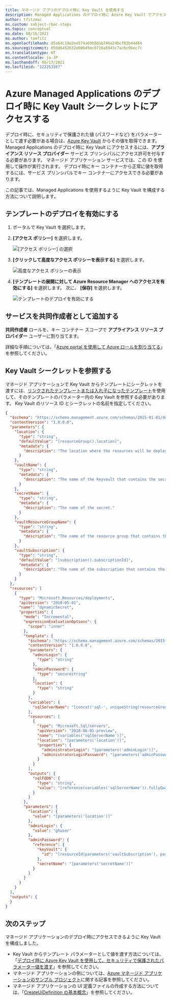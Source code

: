 ```yaml
---
title: マネージド アプリのデプロイ時に Key Vault を使用する
description: Managed Applications のデプロイ時に Azure Key Vault でアクセス シークレットを使用する方法を示します。
author: tfitzmac
ms.custom: subject-rbac-steps
ms.topic: conceptual
ms.date: 08/16/2021
ms.author: tomfitz
ms.openlocfilehash: d5a6dc1de2ee574a69b8dab746a24bcf82b44d64
ms.sourcegitcommit: 05dd6452632e00645ec0716a5943c7ac6c9bec7c
ms.translationtype: HT
ms.contentlocale: ja-JP
ms.lasthandoff: 08/17/2021
ms.locfileid: "122253167"
---
```

# <a name="access-key-vault-secret-when-deploying-azure-managed-applications"></a>Azure Managed Applications のデプロイ時に Key Vault シークレットにアクセスする

デプロイ時に、セキュリティで保護された値 (パスワードなど) をパラメーターとして渡す必要がある場合は、[Azure Key Vault](../../key-vault/general/overview.md) からその値を取得できます。 Managed Applications のデプロイ時に Key Vault にアクセスするには、**アプライアンス リソース プロバイダー** サービス プリンシパルにアクセス許可を付与する必要があります。 マネージド アプリケーション サービスでは、この ID を使用して操作が実行されます。 デプロイ時にキー コンテナーから正常に値を取得するには、サービス プリンシパルでキー コンテナーにアクセスできる必要があります。

この記事では、Managed Applications を使用するように Key Vault を構成する方法について説明します。

## <a name="enable-template-deployment"></a>テンプレートのデプロイを有効にする

1. ポータルで Key Vault を選択します。

1. **[アクセス ポリシー]** を選択します。   

   ![[アクセス ポリシー] の選択](./media/key-vault-access/select-access-policies.png)

1. **[クリックして高度なアクセス ポリシーを表示する]** を選択します。

   ![高度なアクセス ポリシーの表示](./media/key-vault-access/advanced.png)

1. **[テンプレートの展開に対して Azure Resource Manager へのアクセスを有効にする]** を選択します。 次に、 **[保存]** を選択します。

   ![テンプレートのデプロイを有効にする](./media/key-vault-access/enable-template.png)

## <a name="add-service-as-contributor"></a>サービスを共同作成者として追加する

**共同作成者** ロールを、キー コンテナー スコープで **アプライアンス リソース プロバイダー** ユーザーに割り当てます。

詳細な手順については、「[Azure portal を使用して Azure ロールを割り当てる](../../role-based-access-control/role-assignments-portal.md)」を参照してください。

## <a name="reference-key-vault-secret"></a>Key Vault シークレットを参照する

マネージド アプリケーションで Key Vault からテンプレートにシークレットを渡すには、[リンクされたテンプレートまたは入れ子になったテンプレート](../templates/linked-templates.md)を使用して、そのテンプレートのパラメーター内の Key Vault を参照する必要があります。 Key Vault のリソース ID とシークレットの名前を指定してください。

```json
{
  "$schema": "https://schema.management.azure.com/schemas/2015-01-01/deploymentTemplate.json#",
  "contentVersion": "1.0.0.0",
  "parameters": {
    "location": {
      "type": "string",
      "defaultValue": "[resourceGroup().location]",
      "metadata": {
        "description": "The location where the resources will be deployed."
      }
    },
    "vaultName": {
      "type": "string",
      "metadata": {
        "description": "The name of the keyvault that contains the secret."
      }
    },
    "secretName": {
      "type": "string",
      "metadata": {
        "description": "The name of the secret."
      }
    },
    "vaultResourceGroupName": {
      "type": "string",
      "metadata": {
        "description": "The name of the resource group that contains the keyvault."
      }
    },
    "vaultSubscription": {
      "type": "string",
      "defaultValue": "[subscription().subscriptionId]",
      "metadata": {
        "description": "The name of the subscription that contains the keyvault."
      }
    }
  },
  "resources": [
    {
      "type": "Microsoft.Resources/deployments",
      "apiVersion": "2018-05-01",
      "name": "dynamicSecret",
      "properties": {
        "mode": "Incremental",
        "expressionEvaluationOptions": {
          "scope": "inner"
        },
        "template": {
          "$schema": "https://schema.management.azure.com/schemas/2015-01-01/deploymentTemplate.json#",
          "contentVersion": "1.0.0.0",
          "parameters": {
            "adminLogin": {
              "type": "string"
            },
            "adminPassword": {
              "type": "securestring"
            },
            "location": {
              "type": "string"
            }
          },
          "variables": {
            "sqlServerName": "[concat('sql-', uniqueString(resourceGroup().id, 'sql'))]"
          },
          "resources": [
            {
              "type": "Microsoft.Sql/servers",
              "apiVersion": "2018-06-01-preview",
              "name": "[variables('sqlServerName')]",
              "location": "[parameters('location')]",
              "properties": {
                "administratorLogin": "[parameters('adminLogin')]",
                "administratorLoginPassword": "[parameters('adminPassword')]"
              }
            }
          ],
          "outputs": {
            "sqlFQDN": {
              "type": "string",
              "value": "[reference(variables('sqlServerName')).fullyQualifiedDomainName]"
            }
          }
        },
        "parameters": {
          "location": {
            "value": "[parameters('location')]"
          },
          "adminLogin": {
            "value": "ghuser"
          },
          "adminPassword": {
            "reference": {
              "keyVault": {
                "id": "[resourceId(parameters('vaultSubscription'), parameters('vaultResourceGroupName'), 'Microsoft.KeyVault/vaults', parameters('vaultName'))]"
              },
              "secretName": "[parameters('secretName')]"
            }
          }
        }
      }
    }
  ],
  "outputs": {
  }
}
```

## <a name="next-steps"></a>次のステップ

マネージド アプリケーションのデプロイ時にアクセスできるように Key Vault を構成しました。

* Key Vault からテンプレート パラメーターとして値を渡す方法については、「[デプロイ時に Azure Key Vault を使用して、セキュリティで保護されたパラメーター値を渡す](../templates/key-vault-parameter.md)」を参照してください。
* マネージド アプリケーションの例については、[Azure マネージド アプリケーションのサンプル プロジェクト](sample-projects.md)に関する記事を参照してください。
* マネージド アプリケーションの UI 定義ファイルの作成する方法については、「[CreateUiDefinition の基本概念](create-uidefinition-overview.md)」を参照してください。
